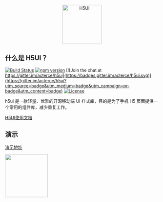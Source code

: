 <p align="center">
    <a href="http://www.h5ui.io">
        <img width="128" src="http://s.h5ui.io/img/h5ui-logo-256.png" alt="H5UI">
    </a>
</p>

## 什么是 H5UI？
[![Build Status](https://travis-ci.org/acterce/h5ui.svg?branch=master)](https://travis-ci.org/acterce/h5ui)
[![npm version](https://img.shields.io/npm/v/H5UI.svg)](https://www.npmjs.com/package/h5ui)
[![Join the chat at https://gitter.im/acterce/h5ui](https://badges.gitter.im/acterce/h5ui.svg)](https://gitter.im/acterce/h5ui?utm_source=badge&utm_medium=badge&utm_campaign=pr-badge&utm_content=badge)
[![License](http://img.shields.io/:license-mit-blue.svg)](https://mit-license.org)
 
<p>
h5ui 是一款轻量、优雅的开源移动端 UI 样式库，目的是为了手机 H5 页面提供一个常用的组件库，减少重复工作。
</p>
<p>
<a href="https://h5ui.io/docs/index.html" target="_blank">H5UI使用文档</a>
</p>
 
 
## 演示
<p>
<a href="http://h5ui.io/" target="_blank">演示地址</a><br>
</p>
<p>
<img src="https://h5ui.io/docs/static/img/qrcode-example.png" width="140" height="140" alt="">
</p>
